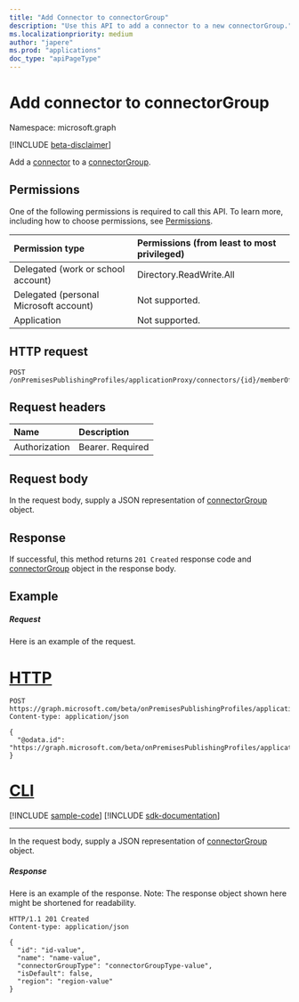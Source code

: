 ```yaml
---
title: "Add Connector to connectorGroup"
description: "Use this API to add a connector to a new connectorGroup."
ms.localizationpriority: medium
author: "japere"
ms.prod: "applications"
doc_type: "apiPageType"
---
```


# Add connector to connectorGroup

Namespace: microsoft.graph

[!INCLUDE [beta-disclaimer](../../includes/beta-disclaimer.md)]

Add a [connector](../resources/connector.md)  to a [connectorGroup](../resources/connectorgroup.md).
## Permissions
One of the following permissions is required to call this API. To learn more, including how to choose permissions, see [Permissions](/graph/permissions-reference).

|Permission type      | Permissions (from least to most privileged)              |
|:--------------------|:---------------------------------------------------------|
|Delegated (work or school account) | Directory.ReadWrite.All   |
|Delegated (personal Microsoft account) | Not supported.    |
|Application | Not supported.  |

## HTTP request
<!-- { "blockType": "ignored" } -->
```http
POST /onPremisesPublishingProfiles/applicationProxy/connectors/{id}/memberOf/$ref

```
## Request headers
| Name       | Description|
|:---------------|:----------|
| Authorization  | Bearer. Required|

## Request body
In the request body, supply a JSON representation of [connectorGroup](../resources/connectorgroup.md) object.

## Response

If successful, this method returns `201 Created` response code and [connectorGroup](../resources/connectorgroup.md) object in the response body.

## Example
##### Request
Here is an example of the request.

# [HTTP](#tab/http)
<!-- {
  "blockType": "request",
  "name": "create_connectorgroup_from_connector"
}-->
```http
POST https://graph.microsoft.com/beta/onPremisesPublishingProfiles/applicationProxy/connectors/{id}/memberOf/$ref
Content-type: application/json

{
  "@odata.id": "https://graph.microsoft.com/beta/onPremisesPublishingProfiles/applicationProxy/connectorGroups/{id}"
}
```

# [CLI](#tab/cli)
[!INCLUDE [sample-code](../includes/snippets/cli/create-connectorgroup-from-connector-cli-snippets.md)]
[!INCLUDE [sdk-documentation](../includes/snippets/snippets-sdk-documentation-link.md)]

---

In the request body, supply a JSON representation of [connectorGroup](../resources/connectorgroup.md) object.
##### Response
Here is an example of the response. Note: The response object shown here might be shortened for readability.
<!-- {
  "blockType": "response",
  "truncated": true,
  "@odata.type": "microsoft.graph.connectorGroup"
} -->
```http
HTTP/1.1 201 Created
Content-type: application/json

{
  "id": "id-value",
  "name": "name-value",
  "connectorGroupType": "connectorGroupType-value",
  "isDefault": false,
  "region": "region-value"
}
```

<!-- uuid: 8fcb5dbc-d5aa-4681-8e31-b001d5168d79
2015-10-25 14:57:30 UTC -->
<!--
{
  "type": "#page.annotation",
  "description": "Create connectorGroup",
  "keywords": "",
  "section": "documentation",
  "tocPath": "",
  "suppressions": []
}
-->



